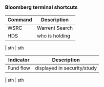 ### Bloomberg terminal shortcuts



Command|Description
--|--
WSRC | Warrent Search
HDS | who is holding
|
sth | sth

Indicator|Description
--|--
Fund flow | displayed in security/study
|
sth | sth